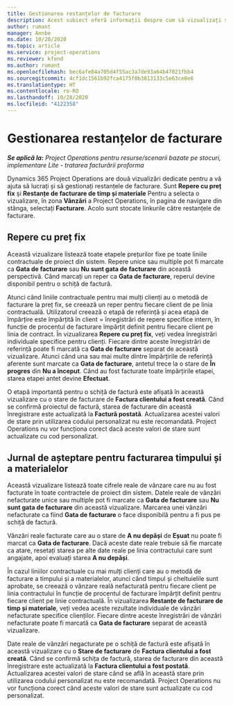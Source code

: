 ```yaml
---
title: Gestionarea restanțelor de facturare
description: Acest subiect oferă informații despre cum să vizualizați și să lucrați cu restanțele de facturare în Project Operations.
author: rumant
manager: Annbe
ms.date: 10/20/2020
ms.topic: article
ms.service: project-operations
ms.reviewer: kfend
ms.author: rumant
ms.openlocfilehash: bec6afe04a705d4f55ac3a7de93a64b47021fbb4
ms.sourcegitcommit: 4cf1dc1561b92fca4175f0b3813133c5e63ce8e6
ms.translationtype: HT
ms.contentlocale: ro-RO
ms.lasthandoff: 10/28/2020
ms.locfileid: "4122358"
---
```

# <a name="manage-the-billing-backlog"></a>Gestionarea restanțelor de facturare

_**Se aplică la:** Project Operations pentru resurse/scenarii bazate pe stocuri, implementare Lite - tratarea facturării proforma_

Dynamics 365 Project Operations are două vizualizări dedicate pentru a vă ajuta să lucrați și să gestionați restanțele de facturare. Sunt **Repere cu preț fix** și **Restanțe de facturare de timp și materiale** Pentru a selecta o vizualizare, în zona **Vânzări** a Project Operations, în pagina de navigare din stânga, selectați **Facturare**. Acolo sunt stocate linkurile către restanțele de facturare.

## <a name="fixed-price-milestones"></a>Repere cu preț fix

Această vizualizare listează toate etapele prețurilor fixe pe toate liniile contractuale de proiect din sistem. Repere unice sau multiple pot fi marcate ca **Gata de facturare** sau **Nu sunt gata de facturare** din această perspectivă. Când marcați un reper ca **Gata de facturare**, reperul devine disponibil pentru o schiță de factură.

Atunci când liniile contractuale pentru mai mulți clienți au o metodă de facturare la preț fix, se creează un reper pentru fiecare client de pe linia contractuală. Utilizatorul creează o etapă de referință și acea etapă de împărțire este împărțită în client = înregistrări de repere specifice intern, în funcție de procentul de facturare împărțit definit pentru fiecare client pe linia de contract. În vizualizarea **Repere cu preț fix**, veți vedea înregistrări individuale specifice pentru clienți. Fiecare dintre aceste înregistrări de referință poate fi marcată ca **Gata de facturare** separat de această vizualizare. Atunci când una sau mai multe dintre împărțirile de referință aferente sunt marcate ca **Gata de facturare**, antetul trece la o stare de **În progres** din **Nu a început**. Când au fost facturate toate împărțirile etapei, starea etapei antet devine **Efectuat**.

O etapă importantă pentru o schiță de factură este afișată în această vizualizare cu o stare de facturare de **Factura clientului a fost creată**. Când se confirmă proiectul de factură, starea de facturare din această înregistrare este actualizată la **Factură postată**. Actualizarea acestei valori de stare prin utilizarea codului personalizat nu este recomandată. Project Operations nu vor funcționa corect dacă aceste valori de stare sunt actualizate cu cod personalizat.

## <a name="time-and-material-billing-backlog"></a>Jurnal de așteptare pentru facturarea timpului și a materialelor

Această vizualizare listează toate cifrele reale de vânzare care nu au fost facturate în toate contractele de proiect din sistem. Datele reale de vânzări nefacturate unice sau multiple pot fi marcate ca **Gata de facturare** sau **Nu sunt gata de facturare** din această vizualizare. Marcarea unei vânzări nefacturate ca fiind **Gata de facturare** o face disponibilă pentru a fi pus pe schiță de factură.

Vânzări reale facturate care au o stare de **A nu depăși** de **Eșuat** nu poate fi marcat ca **Gata de facturare**. Dacă aceste date reale trebuie să fie marcate ca atare, resetați starea pe alte date reale pe linia contractului care sunt angajate, apoi evaluați starea **A nu depăși**.

În cazul liniilor contractuale cu mai mulți clienți care au o metodă de facturare a timpului și a materialelor, atunci când timpul și cheltuielile sunt aprobate, se creează o vânzare reală nefacturată pentru fiecare client pe linia contractului în funcție de procentul de facturare împărțit definit pentru fiecare client pe linie contractuală. În vizualizarea **Restanțe de facturare de timp și materiale**, veți vedea aceste rezultate individuale de vânzări nefacturate specifice clienților. Fiecare dintre aceste înregistrări de vânzări nefacturate poate fi marcată ca **Gata de facturare** separat de această vizualizare.

Date reale de vânzări negacturate pe o schiță de factură este afișată în această vizualizare cu o **Stare de facturare** de **Factura clientului a fost creată**. Când se confirmă schița de factură, starea de facturare din această înregistrare este actualizată la **Factura clientului a fost postată**. Actualizarea acestei valori de stare când se află în această stare prin utilizarea codului personalizat nu este recomandată. Project Operations nu vor funcționa corect când aceste valori de stare sunt actualizate cu cod personalizat.
